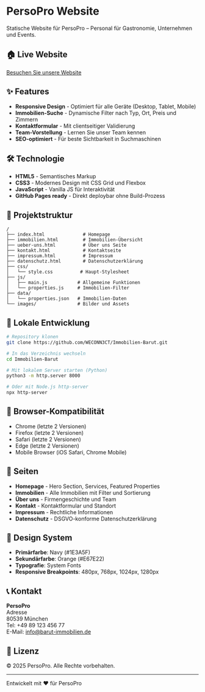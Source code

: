 # PersoPro Website

Statische Website für PersoPro – Personal für Gastronomie, Unternehmen und Events.

## 🏠 Live Website
[Besuchen Sie unsere Website](https://weconn3ct.github.io/Immobilien-Barut/)

## ✨ Features
- **Responsive Design** - Optimiert für alle Geräte (Desktop, Tablet, Mobile)
- **Immobilien-Suche** - Dynamische Filter nach Typ, Ort, Preis und Zimmern
- **Kontaktformular** - Mit clientseitiger Validierung
- **Team-Vorstellung** - Lernen Sie unser Team kennen
- **SEO-optimiert** - Für beste Sichtbarkeit in Suchmaschinen

## 🛠 Technologie
- **HTML5** - Semantisches Markup
- **CSS3** - Modernes Design mit CSS Grid und Flexbox
- **JavaScript** - Vanilla JS für Interaktivität
- **GitHub Pages ready** - Direkt deploybar ohne Build-Prozess

## 📂 Projektstruktur
```
/
├── index.html              # Homepage
├── immobilien.html         # Immobilien-Übersicht
├── ueber-uns.html          # Über uns Seite
├── kontakt.html            # Kontaktseite
├── impressum.html          # Impressum
├── datenschutz.html        # Datenschutzerklärung
├── css/
│   └── style.css          # Haupt-Stylesheet
├── js/
│   ├── main.js           # Allgemeine Funktionen
│   └── properties.js     # Immobilien-Filter
├── data/
│   └── properties.json   # Immobilien-Daten
└── images/               # Bilder und Assets
```

## 🚀 Lokale Entwicklung
```bash
# Repository klonen
git clone https://github.com/WECONN3CT/Immobilien-Barut.git

# In das Verzeichnis wechseln
cd Immobilien-Barut

# Mit lokalem Server starten (Python)
python3 -m http.server 8000

# Oder mit Node.js http-server
npx http-server
```

## 📱 Browser-Kompatibilität
- Chrome (letzte 2 Versionen)
- Firefox (letzte 2 Versionen)
- Safari (letzte 2 Versionen)
- Edge (letzte 2 Versionen)
- Mobile Browser (iOS Safari, Chrome Mobile)

## 📄 Seiten
- **Homepage** - Hero Section, Services, Featured Properties
- **Immobilien** - Alle Immobilien mit Filter und Sortierung
- **Über uns** - Firmengeschichte und Team
- **Kontakt** - Kontaktformular und Standort
- **Impressum** - Rechtliche Informationen
- **Datenschutz** - DSGVO-konforme Datenschutzerklärung

## 🎨 Design System
- **Primärfarbe**: Navy (#1E3A5F)
- **Sekundärfarbe**: Orange (#E67E22)
- **Typografie**: System Fonts
- **Responsive Breakpoints**: 480px, 768px, 1024px, 1280px

## 📞 Kontakt
**PersoPro**  
Adresse  
80539 München  
Tel: +49 89 123 456 77  
E-Mail: info@barut-immobilien.de

## 📜 Lizenz
© 2025 PersoPro. Alle Rechte vorbehalten.

---
Entwickelt mit ❤️ für PersoPro
